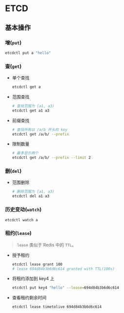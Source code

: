 # ETCD

## 基本操作

### 增(`put`)

```bash
etcdctl put a "hello"
```

### 查(`get`)

- 单个查找
  ```bash
  etcdctl get a
  ```
- 范围查找

  ```bash
  # 查找范围为 [a1, a3)
  etcdctl get a1 a3
  ```

- 前缀查找

  ```bash
  # 查找所有以 /a/b 开头的 key
  etcdctl get /a/b/ --prefix
  ```

- 限制数量

  ```bash
  # 最多显示两个
  etcdctl get /a/b/ --prefix --limit 2
  ```

### 删(`del`)

- 范围删除
  ```bash
  # 删除范围为 [a1, a3)
  etcdctl del a1 a3
  ```

### 历史变动(`watch`)

```bash
etcdctl watch a
```

### 租约(`lease`)

> `lease` 类似于 Redis 中的 `TTL`。

- 授予租约

  ```bash
  etcdctl lease grant 100
  # lease 694d84b3b6d6c614 granted with TTL(100s)
  ```

- 将租约添加到 key4 上

  ```bash
  etcdctl put key4 "hello" --lease=694d84b3b6d6c614
  ```

- 查看租约剩余时间

  ```bash
  etcdctl lease timetolive 694d84b3b6d6c614
  ```
